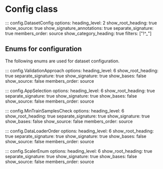 # Config class
::: config.DatasetConfig
    options:
        heading_level: 2
        show_root_heading: true
        show_source: true
        show_signature_annotations: true
        separate_signature: true
        members_order: source
        show_category_heading: true
        filters: ["!^_"]

## Enums for configuration
The following enums are used for dataset configuration.

::: config.ValidationApproach
    options:
        heading_level: 6
        show_root_heading: true
        separate_signature: true
        show_signature: true
        show_bases: false
        show_source: false
        members_order: source

::: config.AppSelection
    options:
        heading_level: 6
        show_root_heading: true
        separate_signature: true
        show_signature: true
        show_bases: false
        show_source: false
        members_order: source

::: config.MinTrainSamplesCheck
    options:
        heading_level: 6
        show_root_heading: true
        separate_signature: true
        show_signature: true
        show_bases: false
        show_source: false
        members_order: source

::: config.DataLoaderOrder
    options:
        heading_level: 6
        show_root_heading: true
        separate_signature: true
        show_signature: true
        show_bases: false
        show_source: false
        members_order: source

::: config.ScalerEnum
    options:
        heading_level: 6
        show_root_heading: true
        separate_signature: true
        show_signature: true
        show_bases: false
        show_source: false
        members_order: source